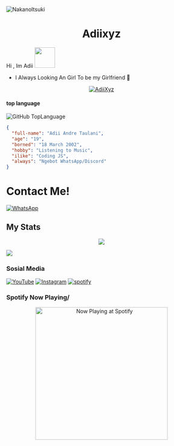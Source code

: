 ![NakanoItsuki](https://tenor.com/byWta.gif)

<h1 align="center">Adiixyz</h1>

Hi , Im Adii <img src="https://github.com/TheDudeThatCode/TheDudeThatCode/blob/master/Assets/Hi.gif" width="54px">
- I Always Looking An Girl To be my Girlfriend 🙂

<p align="center">
<a href="#"><img title="AdiiXyz" 
src="https://img.shields.io/badge/Adiixyz-green?colorA=%23ff0000&colorB=%23017e40&style=for-the-badge"></a>
</p>

#### top language
![GitHub TopLanguage](https://github-readme-stats.vercel.app/api/top-langs/?username=Adiixyz&layout=compact&theme=highcontrast)
<br>

```json
{
  "full-name": "Adii Andre Taulani",
  "age": "19",
  "borned": "18 March 2002",
  "hobby": "Listening to Music",
  "ilike": "Coding JS",
  "always": "Ngebot WhatsApp/Discord"
}
```
# Contact Me!
[![WhatsApp](https://img.shields.io/badge/WhatsApp-25D366?style=for-the-badge&logo=whatsapp&logoColor=white)](https://wa.me/60199782326)


## My Stats
<p align="center"><a href="https://github.com/Adiixyz"><img src="https://github-readme-stats.vercel.app/api?username=Adiixyz&show_icons=true&theme=radical"></a></p>

![](https://github-profile-summary-cards.vercel.app/api/cards/profile-details?username=Adiixyz&theme=monokai)

### Sosial Media
[![YouTube](https://img.shields.io/badge/ItzHereAdii-red?style=for-the-badge&logo=youtube&logoColor=white)](https://youtube.com/adiination)
[![Instagram](https://img.shields.io/badge/adiistah-pink?style=for-the-badge&logo=instagram&logoColor=white)](https://instagram.com/adiistah)
[![spotify](https://img.shields.io/badge/ItzHereAdii-green?style=for-the-badge&logo=spotify&logoColor=white)](https://open.spotify.com/user/31swawixurse2cfemtyg4tqaxcwy?si=OQvrwZPSQzS4xxpi3-dQog&utm_source=copy-link&dl_branch=1)

### Spotify Now Playing/
<p align="center">
  <a href="https://open.spotify.com/user/31swawixurse2cfemtyg4tqaxcwy" target="_blank"><img src="https://now-playing-on-spotify.vercel.app/api/spotify" alt="Now Playing at Spotify" width="350"/></a>
</p>
